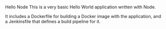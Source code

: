 Hello Node
This is a very basic Hello World application written with Node.

It includes a Dockerfile for building a Docker image with the application, and a Jenkinsfile that defines a build pipeline for it.
